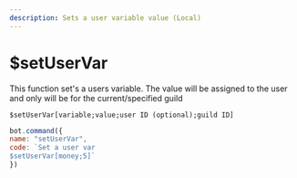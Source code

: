 ```yaml
---
description: Sets a user variable value (Local)
---
```


# $setUserVar

This function set's a users variable. The value will be assigned to the user and only will be for the current/specified guild

```text
$setUserVar[variable;value;user ID (optional);guild ID]
```

```javascript
bot.command({
name: "setUserVar",
code: `Set a user var
$setUserVar[money;5]`
})
```


